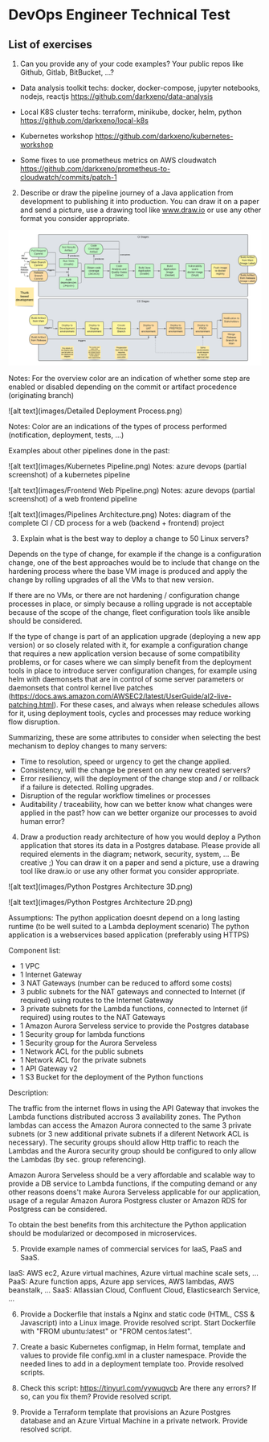 DevOps Engineer Technical Test
==============================


List of exercises
-----------------

1. Can you provide any of your code examples? Your public repos like Github,
Gitlab, BitBucket, ...?

- Data analysis toolkit
techs: docker, docker-compose, jupyter notebooks, nodejs, reactjs
https://github.com/darkxeno/data-analysis

- Local K8S cluster
techs: terraform, minikube, docker, helm, python
https://github.com/darkxeno/local-k8s

- Kubernetes workshop
https://github.com/darkxeno/kubernetes-workshop

- Some fixes to use prometheus metrics on AWS cloudwatch
https://github.com/darkxeno/prometheus-to-cloudwatch/commits/patch-1



2. Describe or draw the pipeline journey of a Java application from development
to publishing it into production. You can draw it on a paper and send a picture,
use a drawing tool like www.draw.io or use any other format you consider
appropriate.


![Java Pipeline Overview](images/JavaPipelineOverview.png)

Notes: For the overview color are an indication of whether some step are enabled or disabled depending on the commit or artifact procedence (originating branch)

![alt text](images/Detailed Deployment Process.png)

Notes: Color are an indications of the types of process performed (notification, deployment, tests, ...)

Examples about other pipelines done in the past:

![alt text](images/Kubernetes Pipeline.png)
Notes: azure devops (partial screenshot) of a kubernetes pipeline 

![alt text](images/Frontend Web Pipeline.png)
Notes: azure devops (partial screenshot) of a web frontend pipeline

![alt text](images/Pipelines Architecture.png)
Notes: diagram of the complete CI / CD process for a web (backend + frontend) project




3. Explain what is the best way to deploy a change to 50 Linux servers?

Depends on the type of change, for example if the change is a configuration change, one of the best approaches would be to include that change on the hardening process where the base VM image is produced and apply the change by rolling upgrades of all the VMs to that new version. 

If there are no VMs, or there are not hardening / configuration change processes in place, or simply because a rolling upgrade is not acceptable because of the scope of the change, fleet configuration tools like ansible should be considered.

If the type of change is part of an application upgrade (deploying a new app version) or so closely related with it, for example a configuration change that requires a new application version because of some compatibility problems, or for cases where we can simply benefit from the deployment tools in place to introduce server configuration changes, for example using helm with daemonsets that are in control of some server parameters or daemonsets that control kernel live patches (https://docs.aws.amazon.com/AWSEC2/latest/UserGuide/al2-live-patching.html). For these cases, and always when release schedules allows for it, using deployment tools, cycles and processes may reduce working flow disruption.

Summarizing, these are some attributes to consider when selecting the best mechanism to deploy changes to many servers:

- Time to resolution, speed or urgency to get the change applied.
- Consistency, will the change be present on any new created servers?
- Error resiliency, will the deployment of the change stop and / or rollback if a failure is detected. Rolling upgrades.
- Disruption of the regular workflow timelines or processes
- Auditability / traceability, how can we better know what changes were applied in the past? how can we better organize our processes to avoid human error?


4. Draw a production ready architecture of how you would deploy a Python
application that stores its data in a Postgres database. Please provide all
required elements in the diagram; network, security, system, ... Be creative ;)
You can draw it on a paper and send a picture, use a drawing tool like draw.io
or use any other format you consider appropriate.

![alt text](images/Python Postgres Architecture 3D.png)

![alt text](images/Python Postgres Architecture 2D.png)

Assumptions:
The python application doesnt depend on a long lasting runtime (to be well suited to a Lambda deployment scenario)
The python application is a webservices based application (preferably using HTTPS)

Component list:

- 1 VPC
- 1 Internet Gateway
- 3 NAT Gateways (number can be reduced to afford some costs)
- 3 public subnets for the NAT gateways and connected to Internet (if required) using routes to the Internet Gateway
- 3 private subnets for the Lambda functions, connected to Internet (if required) using routes to the NAT Gateways
- 1 Amazon Aurora Serveless service to provide the Postgres database
- 1 Security group for lambda functions
- 1 Security group for the Aurora Serveless
- 1 Network ACL for the public subnets
- 1 Network ACL for the private subnets
- 1 API Gateway v2
- 1 S3 Bucket for the deployment of the Python functions

Description:

The traffic from the internet flows in using the API Gateway that invokes the Lambda functions distributed accross 3 availability zones. The Python lambdas can access the Amazon Aurora connected to the same 3 private subnets (or 3 new additional private subnets if a diferent Network ACL is necessary). The security groups should allow Http traffic to reach the Lambdas and the Aurora security group should be configured to only allow the Lambdas (by sec. group referencing).

Amazon Aurora Serveless should be a very affordable and scalable way to provide a DB service to Lambda functions, if the computing demand or any other reasons doens't make Aurora Serveless applicable for our application, usage of a regular Amazon Aurora Postgress cluster or Amazon RDS for Postgress can be considered.

To obtain the best benefits from this architecture the Python application should be modularized or decomposed in microservices.

 

5. Provide example names of commercial services for IaaS, PaaS and SaaS.

IaaS: AWS ec2, Azure virtual machines, Azure virtual machine scale sets, ...
PaaS: Azure function apps, Azure app services, AWS lambdas, AWS beanstalk, ...
SaaS: Atlassian Cloud, Confluent Cloud, Elasticsearch Service, ...



6. Provide a Dockerfile that instals a Nginx and static code (HTML, CSS &
Javascript) into a Linux image. Provide resolved script. Start Dockerfile with
"FROM ubuntu:latest" or "FROM centos:latest".



7. Create a basic Kubernetes configmap, in Helm format, template and values to
provide file config.xml in a cluster namespace. Provide the needed lines to add
in a deployment template too. Provide resolved scripts.



8. Check this script: https://tinyurl.com/yywugvcb
Are there any errors? If so, can you fix them? Provide resolved script.




9. Provide a Terraform template that provisions an Azure Postgres database and
an Azure Virtual Machine in a private network. Provide resolved script.


